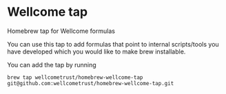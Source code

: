 # Wellcome tap

Homebrew tap for Wellcome formulas

You can use this tap to add formulas that point to internal scripts/tools
you have developed which you would like to make brew installable.

You can add the tap by running 
```
brew tap wellcometrust/homebrew-wellcome-tap git@github.com:wellcometrust/homebrew-wellcome-tap.git
```
